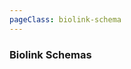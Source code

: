 ```yaml
---
pageClass: biolink-schema
---
```


### Biolink Schemas

<GraphvizViewer :directory="'biolink'" ></GraphvizViewer>


<style lang="css">

  .biolink-schema .theme-default-content {
    max-width: 100% !important;
    margin: 0;
  }
  
  .biolink-schema .page {
    padding-left: 10em;
  }
  
  .biolink-schema .sidebar {
    width: 10em !important;
  }

</style>
